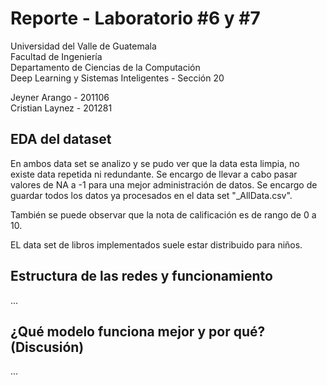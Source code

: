 # Reporte - Laboratorio #6 y #7

Universidad del Valle de Guatemala <br>
Facultad de Ingeniería <br>
Departamento de Ciencias de la Computación <br>
Deep Learning y Sistemas Inteligentes - Sección 20

Jeyner Arango - 201106 <br> Cristian Laynez - 201281

## EDA del dataset
En ambos data set se analizo y se pudo ver que la data esta limpia, no existe data repetida ni redundante. Se encargo de llevar a cabo pasar valores de NA a -1 para una mejor administración de datos. Se encargo de guardar todos los datos ya procesados en el data set "_AllData.csv".

También se puede observar que la nota de calificación es de rango de 0 a 10.

EL data set de libros implementados suele estar distribuido para niños.

## Estructura de las redes y funcionamiento
...

## ¿Qué modelo funciona mejor y por qué? (Discusión)
...